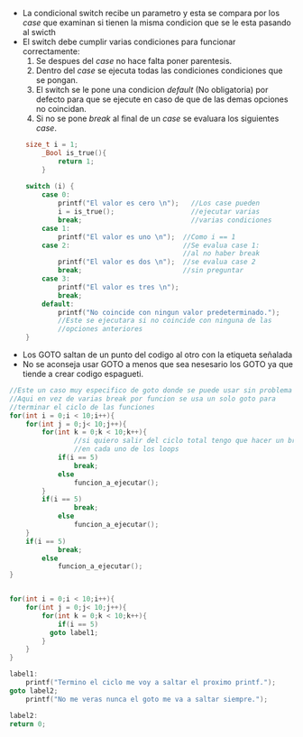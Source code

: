 - La condicional switch recibe un parametro y esta se compara por los *case* que examinan si tienen la misma condicion que se le esta pasando al swicth
- El switch debe cumplir varias condiciones para funcionar correctamente:
	1. Se despues del *case* no hace falta poner parentesis.
	2. Dentro del *case* se ejecuta todas las condiciones condiciones que se pongan.
	3. El switch se le pone una condicion *default* (No obligatoria) por defecto para que se ejecute en caso de que de las demas opciones no coincidan.
	4. Si no se pone *break* al final de un *case* se evaluara los siguientes *case*.

```c
    size_t i = 1;
		_Bool is_true(){
			return 1;
		}
		
    switch (i) {
        case 0: 
            printf("El valor es cero \n");   //Los case pueden 
            i = is_true();                   //ejecutar varias 
            break;                           //varias condiciones
        case 1:
            printf("El valor es uno \n");  //Como i == 1
        case 2:                            //Se evalua case 1: 
                                           //al no haber break 
            printf("El valor es dos \n");  //se evalua case 2
            break;                         //sin preguntar
        case 3:
            printf("El valor es tres \n");
            break;
        default:
            printf("No coincide con ningun valor predeterminado.");
            //Este se ejecutara si no coincide con ninguna de las 
            //opciones anteriores
    }
```

- Los GOTO saltan de un punto del codigo al otro con la etiqueta señalada
- No se aconseja usar GOTO a menos que sea nesesario los GOTO ya que tiende a crear codigo espagueti.
```c
//Este un caso muy especifico de goto donde se puede usar sin problema
//Aqui en vez de varias break por funcion se usa un solo goto para
//terminar el ciclo de las funciones
for(int i = 0;i < 10;i++){
	for(int j = 0;j< 10;j++){
		for(int k = 0;k < 10;k++){
				//si quiero salir del ciclo total tengo que hacer un break
				//en cada uno de los loops 
			if(i == 5)
				break;
			else
				funcion_a_ejecutar();
		}
		if(i == 5)
				break;
			else
				funcion_a_ejecutar();
	}
	if(i == 5)
			break;
		else
			funcion_a_ejecutar();
}


for(int i = 0;i < 10;i++){
	for(int j = 0;j< 10;j++){
		for(int k = 0;k < 10;k++){
			if(i == 5)
	      goto label1;
		}
	}
}

label1:  
	printf("Termino el ciclo me voy a saltar el proximo printf.");
goto label2;
	printf("No me veras nunca el goto me va a saltar siempre.");

label2:
return 0;
```